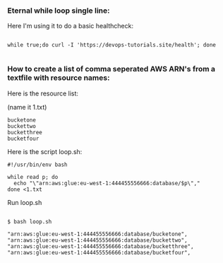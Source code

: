 ### Eternal while loop single line:

Here I'm using it to do a basic healthcheck:

```

while true;do curl -I 'https://devops-tutorials.site/health'; done


```

### How to create a list of comma seperated AWS ARN's from a textfile with resource names:

Here is the resource list:

(name it 1.txt)
```
bucketone
buckettwo
bucketthree
bucketfour

```

Here is the script loop.sh:

```
#!/usr/bin/env bash

while read p; do
  echo "\"arn:aws:glue:eu-west-1:444455556666:database/$p\","
done <1.txt

```

Run loop.sh

```

$ bash loop.sh

"arn:aws:glue:eu-west-1:444455556666:database/bucketone",
"arn:aws:glue:eu-west-1:444455556666:database/buckettwo",
"arn:aws:glue:eu-west-1:444455556666:database/bucketthree",
"arn:aws:glue:eu-west-1:444455556666:database/bucketfour",

```
